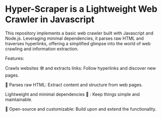 # Hyper-Scraper is a Lightweight Web Crawler in Javascript

This repository implements a basic web crawler built with Javascript and Node.js.
Leveraging minimal dependencies, it parses raw HTML and traverses hyperlinks, offering a simplified glimpse into the world of web crawling and information extraction.

Features:

Crawls websites 🕸️ and extracts links: Follow hyperlinks and discover new pages.

📄 Parses raw HTML: Extract content and structure from web pages.

Lightweight and minimal dependencies 👾 : Keep things simple and maintainable.

👻 Open-source and customizable: Build upon and extend the functionality.

